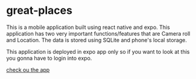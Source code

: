 # great-places

This is a mobile application built using react native and expo. This application has two very important functions/features that are Camera roll and Location. The data is stored using SQLite and phone's local storage.  

This application is deployed in expo app only so if you want to look at this you gonna have to login into expo.

[check ou the app](https://expo.io/@kheman9862/great-places)
